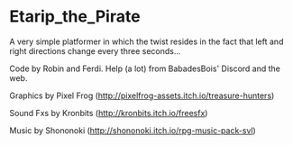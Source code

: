 # Etarip_the_Pirate
 A very simple platformer in which the twist resides in the fact that left and right directions change every three seconds... 

Code by Robin and Ferdi. Help (a lot) from BabadesBois' Discord and the web.

Graphics by Pixel Frog (http://pixelfrog-assets.itch.io/treasure-hunters)

Sound Fxs by Kronbits (http://kronbits.itch.io/freesfx)

Music by Shononoki (http://shononoki.itch.io/rpg-music-pack-svl)
